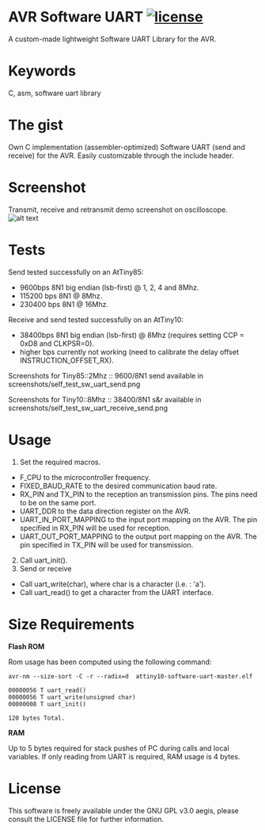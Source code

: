 # AVR Software UART [![license](https://img.shields.io/badge/license-GPLv3-brightgreen.svg)](LICENSE)
A custom-made lightweight Software UART Library for the AVR.

# Keywords
C, asm, software uart library

# The gist
Own C implementation (assembler-optimized) Software UART (send and receive) for the AVR.
Easily customizable through the include header.

# Screenshot
Transmit, receive and retransmit demo screenshot on oscilloscope.
![alt text](screenshots/self_test_sw_uart_receive_send.png "Demo Transmit and Receive")

# Tests
Send tested successfully on an AtTiny85:
  * 9600bps     8N1 big endian (lsb-first) @ 1, 2, 4 and 8Mhz.
  * 115200 bps  8N1 @ 8Mhz.
  * 230400 bps  8N1 @ 16Mhz.

Receive and send tested successfully on an AtTiny10:
  * 38400bps    8N1 big endian (lsb-first) @ 8Mhz (requires setting CCP = 0xD8 and CLKPSR=0).
  * higher bps currently not working (need to calibrate the delay offset INSTRUCTION_OFFSET_RX).
    
Screenshots for Tiny85::2Mhz :: 9600/8N1 send available in screenshots/self_test_sw_uart_send.png 

Screenshots for Tiny10::8Mhz :: 38400/8N1 s&r available in screenshots/self_test_sw_uart_receive_send.png 

# Usage

1. Set the required macros.
  * F_CPU to the microcontroller frequency.
  * FIXED_BAUD_RATE to the desired communication baud rate.
  * RX_PIN and TX_PIN to the reception an transmission pins. The pins need to be on the same port.
  * UART_DDR to the data direction register on the AVR.
  * UART_IN_PORT_MAPPING to the input port mapping on the AVR. The pin specified in RX_PIN will be used
for reception.
  * UART_OUT_PORT_MAPPING to the output port mapping on the AVR. The pin specified in TX_PIN will be used
for transmission.
2. Call uart_init().
3. Send or receive
  * Call uart_write(char), where char is a character (i.e. : 'a').
  * Call uart_read() to get a character from the UART interface.

# Size Requirements

**Flash ROM**

Rom usage has been computed using the following command:

```avr-nm --size-sort -C -r --radix=d  attiny10-software-uart-master.elf ```    



```
00000056 T uart_read()
00000056 T uart_write(unsigned char)
00000008 T uart_init()

120 bytes Total.
```

**RAM**

Up to 5 bytes required for stack pushes of PC during calls and local variables. If only reading from UART is required,
RAM usage is 4 bytes.


# License
This software is freely available under the GNU GPL v3.0 aegis, please consult the LICENSE file for further information.
